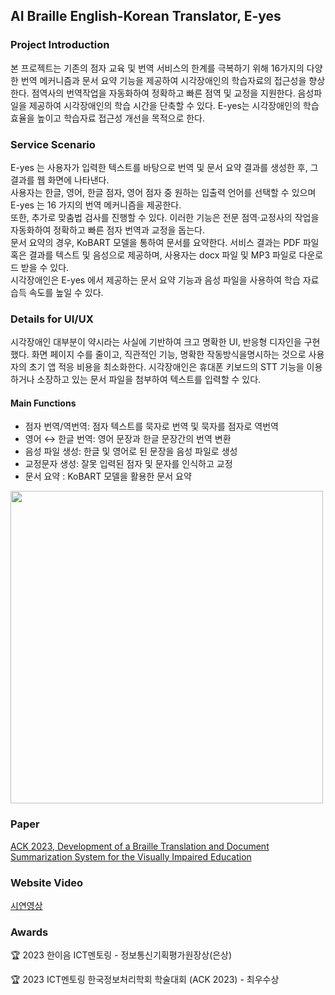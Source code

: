 ## AI Braille English-Korean Translator, E-yes

### Project Introduction
본 프로젝트는 기존의 점자 교육 및 번역 서비스의 한계를 극복하기 위해 16가지의 다양한 번역 메커니즘과 문서 요약 기능을 제공하여 시각장애인의 학습자료의 접근성을 향상한다. 점역사의 번역작업을 자동화하여 정확하고 빠른 점역 및 교정을 지원한다. 음성파일을 제공하여 시각장애인의 학습 시간을 단축할 수 있다. E-yes는 시각장애인의 학습 효율을 높이고 학습자료 접근성 개선을 목적으로 한다.

### Service Scenario
E-yes 는 사용자가 입력한 텍스트를 바탕으로 번역 및 문서 요약 결과를 생성한 후, 그 결과를 웹 화면에 나타낸다. <br>
사용자는 한글, 영어, 한글 점자, 영어 점자 중 원하는 입출력 언어를 선택할 수 있으며 E-yes 는 16 가지의 번역 메커니즘을 제공한다. <br>
또한, 추가로 맞춤법 검사를 진행할 수 있다. 이러한 기능은 전문 점역‧교정사의 작업을 자동화하여 정확하고 빠른 점자 번역과 교정을 돕는다. <br>
문서 요약의 경우, KoBART 모델을 통하여 문서를 요약한다. 서비스 결과는 PDF 파일 혹은 결과를 텍스트 및 음성으로 제공하며, 사용자는 docx 파일 및 MP3 파일로 다운로드 받을 수 있다. <br>
시각장애인은 E-yes 에서 제공하는 문서 요약 기능과 음성 파일을 사용하여 학습 자료 습득 속도를 높일 수 있다.

### Details for UI/UX
시각장애인 대부분이 약시라는 사실에 기반하여 크고 명확한 UI, 반응형 디자인을 구현했다. 화면 페이지 수를 줄이고, 직관적인 기능, 명확한 작동방식을명시하는 것으로 사용자의 초기 앱 적응 비용을 최소화한다. 
시각장애인은 휴대폰 키보드의 STT 기능을 이용하거나 소장하고 있는 문서 파일을 첨부하여 텍스트를 입력할 수 있다.

#### Main Functions
- 점자 번역/역번역: 점자 텍스트를 묵자로 번역 및 묵자를 점자로 역번역
- 영어 ↔ 한글 번역: 영어 문장과 한글 문장간의 번역 변환
- 음성 파일 생성: 한글 및 영어로 된 문장을 음성 파일로 생성
- 교정문자 생성: 잘못 입력된 점자 및 문자를 인식하고 교정
- 문서 요약 : KoBART 모델을 활용한 문서 요약

<img src="https://github.com/user-attachments/assets/b82fc716-bece-4ab2-be97-f295df9dde91" width="500"/>


### Paper
[ACK 2023, Development of a Braille Translation and Document Summarization System for the Visually Impaired Education](https://koreascience.kr/article/CFKO202333855044754.page)


### Website Video
[시연영상](https://www.youtube.com/watch?v=nr0ZrB_GpGo)


### Awards
🏆 2023 한이음 ICT멘토링 - 정보통신기획평가원장상(은상)

🏆 2023 ICT멘토링 한국정보처리학회 학술대회 (ACK 2023) - 최우수상
